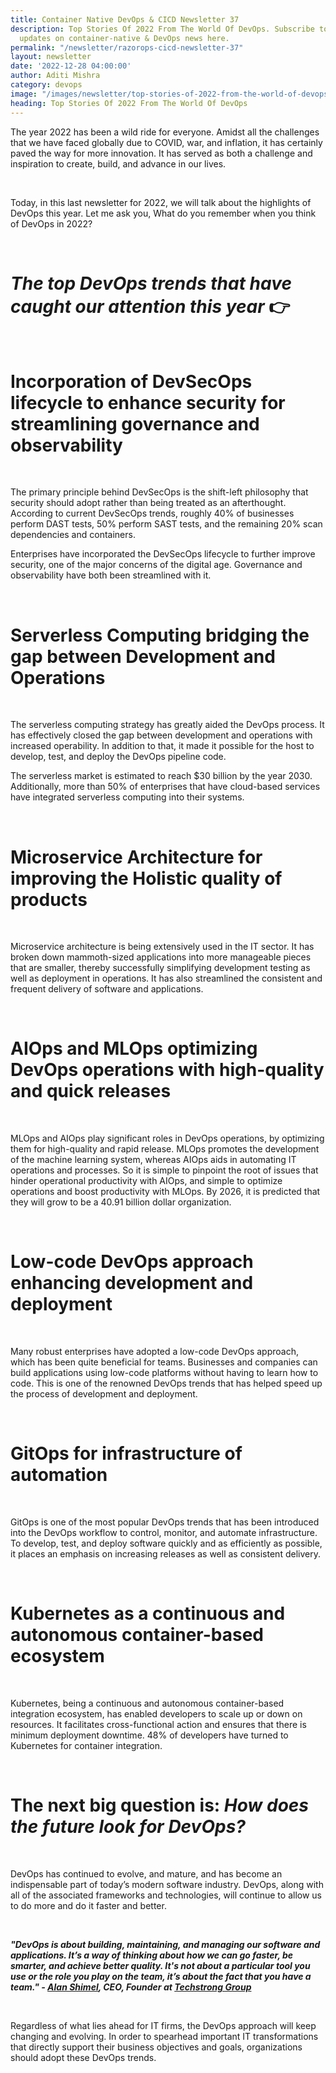 ```yaml
---
title: Container Native DevOps & CICD Newsletter 37
description: Top Stories Of 2022 From The World Of DevOps. Subscribe to get the latest
  updates on container-native & DevOps news here.
permalink: "/newsletter/razorops-cicd-newsletter-37"
layout: newsletter
date: '2022-12-28 04:00:00'
author: Aditi Mishra
category: devops
image: "/images/newsletter/top-stories-of-2022-from-the-world-of-devops.png"
heading: Top Stories Of 2022 From The World Of DevOps
---
```



The year 2022 has been a wild ride for everyone. Amidst all the challenges that we have faced globally due to COVID, war, and inflation, it has certainly paved the way for more innovation. It has served as both a challenge and inspiration to create, build, and advance in our lives.

<br>

Today, in this last newsletter for 2022, we will talk about the highlights of DevOps this year. Let me ask you, What do you remember when you think of DevOps in 2022?

<br>

# ***The top DevOps trends that have caught our attention this year*** 👉


<br>


# Incorporation of DevSecOps lifecycle to enhance security for streamlining governance and observability
<br>

The primary principle behind DevSecOps is the shift-left philosophy that security should adopt rather than being treated as an afterthought. According to current DevSecOps trends, roughly 40% of businesses perform DAST tests, 50% perform SAST tests, and the remaining 20% scan dependencies and containers.

Enterprises have incorporated the DevSecOps lifecycle to further improve security, one of the major concerns of the digital age. Governance and observability have both been streamlined with it.

<br>


# Serverless Computing bridging the gap between Development and Operations
<br>

The serverless computing strategy has greatly aided the DevOps process. It has effectively closed the gap between development and operations with increased operability. In addition to that, it made it possible for the host to develop, test, and deploy the DevOps pipeline code. 

The serverless market is estimated to reach $30 billion by the year 2030. Additionally, more than 50% of enterprises that have cloud-based services have integrated serverless computing into their systems.

<br>


# Microservice Architecture for improving the Holistic quality of products
<br>

Microservice architecture is being extensively used in the IT sector. It has broken down mammoth-sized applications into more manageable pieces that are smaller, thereby successfully simplifying development testing as well as deployment in operations. It has also streamlined the consistent and frequent delivery of software and applications.

<br>


# AIOps and MLOps optimizing DevOps operations with high-quality and quick releases 
<br>

MLOps and AIOps play significant roles in DevOps operations, by optimizing them for high-quality and rapid release. MLOps promotes the development of the machine learning system, whereas AIOps aids in automating IT operations and processes. So it is simple to pinpoint the root of issues that hinder operational productivity with AIOps, and simple to optimize operations and boost productivity with MLOps. By 2026, it is predicted that they will grow to be a 40.91 billion dollar organization.

<br>


# Low-code DevOps approach enhancing development and deployment
<br>

Many robust enterprises have adopted a low-code DevOps approach, which has been quite beneficial for teams. Businesses and companies can build applications using low-code platforms without having to learn how to code. This is one of the renowned DevOps trends that has helped speed up the process of development and deployment.

<br>


# GitOps for infrastructure of automation
<br>

GitOps is one of the most popular DevOps trends that has been introduced into the DevOps workflow to control, monitor, and automate infrastructure. To develop, test, and deploy software quickly and as efficiently as possible, it places an emphasis on increasing releases as well as consistent delivery.

<br>


# Kubernetes as a continuous and autonomous container-based ecosystem
<br>

Kubernetes, being a continuous and autonomous container-based integration ecosystem, has enabled developers to scale up or down on resources. It facilitates cross-functional action and ensures that there is minimum deployment downtime. 48% of developers have turned to Kubernetes for container integration.

<br>


# The next big question is: ***How does the future look for DevOps?***
<br>

DevOps has continued to evolve, and mature, and has become an indispensable part of today’s modern software industry. DevOps, along with all of the associated frameworks and technologies, will continue to allow us to do more and do it faster and better. 

<br>

  ***"DevOps is about building, maintaining, and managing our software and applications.
It’s a way of thinking about how we can go faster, be smarter, and achieve better quality. It's not about a particular tool you use or the role you play on the team, it’s about the fact that you have a team." - <a href="https://www.linkedin.com/in/alanshimel?miniProfileUrn=urn%3Ali%3Afs_miniProfile%3AACoAAAADMGABXVwxIuYfHHv9z8E89B4-j_-VlUw&lipi=urn%3Ali%3Apage%3Ad_flagship3_pulse_read%3BEHZWp4wmQSq2F%2F8AgvHubw%3D%3D" target="_blank"><b>Alan Shimel</b></a>, CEO, Founder at  <a href="https://www.linkedin.com/company/techstrong-group/?lipi=urn%3Ali%3Apage%3Ad_flagship3_pulse_read%3BEHZWp4wmQSq2F%2F8AgvHubw%3D%3D" target="_blank"><b>Techstrong Group</b></a>*** 

<br>

Regardless of what lies ahead for IT firms, the DevOps approach will keep changing and evolving. In order to spearhead important IT transformations that directly support their business objectives and goals, organizations should adopt these DevOps trends.
